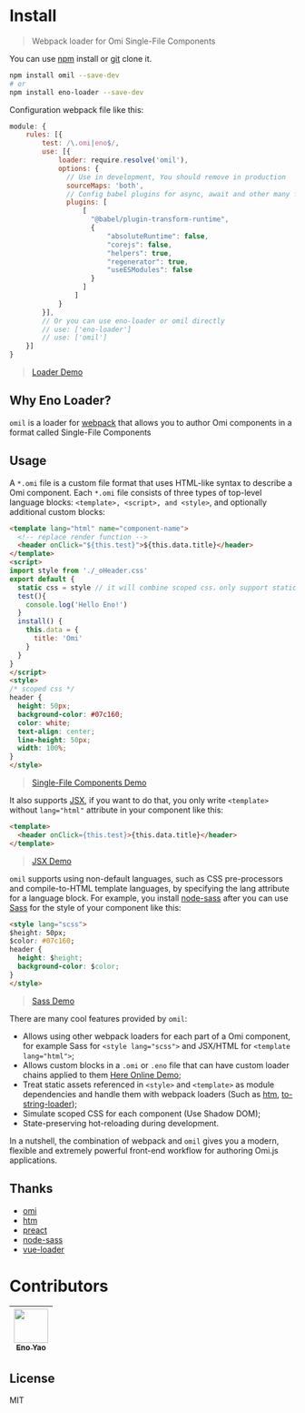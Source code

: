# Install

> Webpack loader for Omi Single-File Components

You can use [npm](https://www.npmjs.com/package/omil) install or [git](https://github.com/Wscats/omil) clone it.
```bash
npm install omil --save-dev
# or
npm install eno-loader --save-dev
```
Configuration webpack file like this:
```js
module: {
    rules: [{
        test: /\.omi|eno$/,
        use: [{
            loader: require.resolve('omil'),
            options: {
              // Use in development, You should remove in production
              sourceMaps: 'both',
              // Config babel plugins for async, await and other many features
              plugins: [
                  [
                    "@babel/plugin-transform-runtime",
                    {
                        "absoluteRuntime": false,
                        "corejs": false,
                        "helpers": true,
                        "regenerator": true,
                        "useESModules": false
                    }
                  ]
                ]
            }
        }],
        // Or you can use eno-loader or omil directly
        // use: ['eno-loader']
        // use: ['omil']
    }]
}
```
> [Loader Demo](https://wscats.github.io/omil/dist)

## Why Eno Loader?

`omil` is a loader for [webpack](https://webpack.js.org/) that allows you to author Omi components in a format called Single-File Components

## Usage

A `*.omi` file is a custom file format that uses HTML-like syntax to describe a Omi component. Each `*.omi` file consists of three types of top-level language blocks: `<template>, <script>, and <style>`, and optionally additional custom blocks:

```html
<template lang="html" name="component-name">
  <!-- replace render function -->
  <header onClick="${this.test}">${this.data.title}</header>
</template>
<script>
import style from './_oHeader.css'
export default {
  static css = style // it will combine scoped css，only support static css = xxx
  test(){
    console.log('Hello Eno!')
  }
  install() {
    this.data = {
      title: 'Omi'
    }
  }
}
</script>
<style>
/* scoped css */
header {
  height: 50px;
  background-color: #07c160;
  color: white;
  text-align: center;
  line-height: 50px;
  width: 100%;
}
</style>
```
> [Single-File Components Demo](https://github.com/Wscats/omil/blob/master/src/components/oHeader.omi)

It also supports [JSX](https://github.com/facebook/jsx), if you want to do that, you only write `<template>` without `lang="html"` attribute in your component like this:
```html
<template>
  <header onClick={this.test}>{this.data.title}</header>
</template>
```
> [JSX Demo](https://github.com/Wscats/omil/blob/master/src/components/oPanel.omi)

`omil` supports using non-default languages, such as CSS pre-processors and compile-to-HTML template languages, by specifying the lang attribute for a language block. For example, you install [node-sass](https://www.npmjs.com/package/node-sass) after you can use [Sass](https://sass-lang.com/) for the style of your component like this:
```html
<style lang="scss">
$height: 50px;
$color: #07c160;
header {
  height: $height;
  background-color: $color;
}
</style>
```

> [Sass Demo](https://github.com/Wscats/omil/blob/master/src/components/oGallery.omi)

There are many cool features provided by `omil`:

- Allows using other webpack loaders for each part of a Omi component, for example Sass for `<style lang="scss">` and JSX/HTML for `<template lang="html">`;
- Allows custom blocks in a `.omi` or `.eno` file that can have custom loader chains applied to them [Here Online Demo](https://github.com/Wscats/omil/tree/master/src/components);
- Treat static assets referenced in `<style>` and `<template>` as module dependencies and handle them with webpack loaders (Such as [htm](https://www.npmjs.com/package/htm), [to-string-loader](https://www.npmjs.com/package/to-string-loader));
- Simulate scoped CSS for each component (Use Shadow DOM);
- State-preserving hot-reloading during development.

In a nutshell, the combination of webpack and `omil` gives you a modern, flexible and extremely powerful front-end workflow for authoring Omi.js applications.

## Thanks

* [omi](https://github.com/Tencent/omi)
* [htm](https://github.com/developit/htm)
* [preact](https://github.com/developit/preact)
* [node-sass](https://github.com/sass/node-sass)
* [vue-loader](https://github.com/vuejs/vue-loader)

# Contributors

| [<img src="https://avatars1.githubusercontent.com/u/17243165?s=460&v=4" width="60px;"/><br /><sub>Eno Yao</sub>](https://github.com/Wscats)|
|-|

## License

MIT
